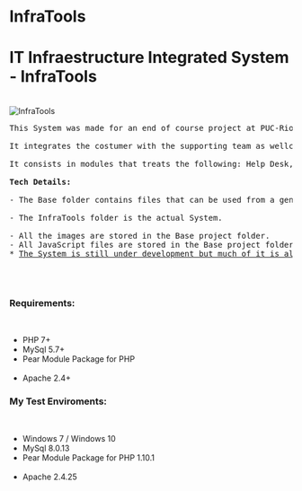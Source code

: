 # InfraTools
<h1>IT Infraestructure Integrated System - InfraTools</h1>
<br>
<img src="https://lh3.googleusercontent.com/ute3J5ax9-P0T8U0VLP3l5K1Dxqc33I9nuh4VW_RLa2uFnlVju_AgzDSR_S2LhB_bz4lOHyO1VrPf85y2_WHmAxL86KnLU_l0npHfwu-8_H3ztTmuFMf3mvFwwsIF678Sedu--tOjti1eoM369RBNATU1u1ZJGlbKQ1T1c-VChL1e8Ihi-5rlK4nwnCiKaLuXMr_oDeq-YsXEauguTnga0go8u1DttqzsEOdCtZfjyS4gjpjx0iuTNNEN67r_Uvlp0svPabXp6t6G9VUHzQtAyAcc7opvmeYXRt8yiYYbRsZ0uxffKuzXK6YXXuV4VK9ObCzKtESKJCSmGiBEQ9E3znSB_-spmcOUSzzhOEb3U8WEnSZzs22SCaOZMSAvC_COJoAUDXT7QpxXgeQ3-yY1PrbfWHYQPsiTwG0HxWLRhsVTZSIXzofj6D6MB3zv2agOuMaaa5cj3My5OTC123p0ClQPENxHbZqH28jyuQu0DVClVUtDdFKKviTCcAOQVA2y_b4-1G1A7jhtW9eHKy2TVowmNWeblcXheOgZr6XTFM4Poelp_iMTZg9_870hhqOyL77iRNQjd7hAvvii5yyVj4u-3nBnmj-J1nYMmQyZI6E2oX6_k6-9EdVK6WimhqULPHYXKQ7N6M0xsX3SK8wPGs-qYJEUJm9wTZzKH5wTPbk2GfsFSV2IxITyvh8i8n_QaPROaV-H9Gp3cj94KckaIk=w765-h95-no" alt="InfraTools"></img>
<pre>
This System was made for an end of course project at PUC-Rio, and it's main objective is to offer an integrated system for the IT infrastructure area.<br>
It integrates the costumer with the supporting team as wellcm as the corporation management.<br>
It consists in modules that treats the following: Help Desk, Technical Documentation, Service Documentation, Service Monitoring and Diagnostic Tools.<br>
<b>Tech Details:</b><br>
- The Base folder contains files that can be used from a generic perspective to other projects, there you will find a lot of generic implementations, configuration files, images and docummentation.<br>
- The InfraTools folder is the actual System.<br>
- All the images are stored in the Base project folder.
- All JavaScript files are stored in the Base project folder.
* <u>The System is still under development but much of it is already working.</u> * <br>
</pre>
<br>
<h3>Requirements:</h3><br>
<ul>
<li>PHP 7+</li>
<li>MySql 5.7+</li>
<li>Pear Module Package for PHP</li><br>
<li>Apache 2.4+<br></li>
</ul>

<h3>My Test Enviroments:</h3><br>
<ul>
<li>Windows 7 / Windows 10</li>
<li>MySql 8.0.13</li>
<li>Pear Module Package for PHP 1.10.1</li><br>
<li>Apache 2.4.25<br></li>
</ul>
